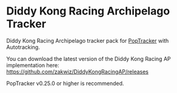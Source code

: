 # Diddy Kong Racing Archipelago Tracker

Diddy Kong Racing Archipelago tracker pack for [PopTracker](https://github.com/black-sliver/PopTracker/) with Autotracking.

You can download the latest version of the Diddy Kong Racing AP implementation here: https://github.com/zakwiz/DiddyKongRacingAP/releases

PopTracker v0.25.0 or higher is recommended.